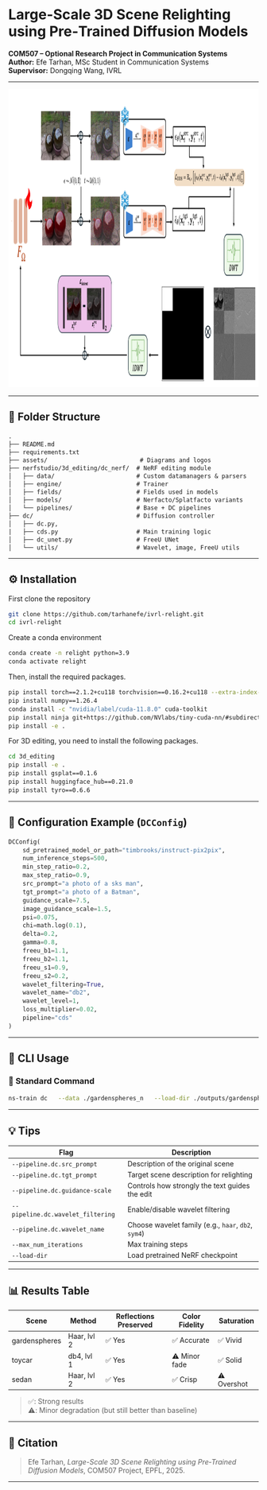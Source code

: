 
# Large-Scale 3D Scene Relighting using Pre‑Trained Diffusion Models

**COM507 – Optional Research Project in Communication Systems**  
**Author:** Efe Tarhan, MSc Student in Communication Systems  
**Supervisor:** Dongqing Wang, IVRL

---

<p align="center">
  <img src="assets/new_pipeline.png" alt="EPFL Logo" height="600"/>
</p>

---

## 📁 Folder Structure

```
.
├── README.md
├── requirements.txt
├── assets/                          # Diagrams and logos
├── nerfstudio/3d_editing/dc_nerf/  # NeRF editing module
│   ├── data/                       # Custom datamanagers & parsers
│   ├── engine/                     # Trainer
│   ├── fields/                     # Fields used in models
│   ├── models/                     # Nerfacto/Splatfacto variants
│   └── pipelines/                  # Base + DC pipelines
├── dc/                             # Diffusion controller 
│   ├── dc.py, 
|   ├── cds.py                      # Main training logic
│   ├── dc_unet.py                  # FreeU UNet
│   └── utils/                      # Wavelet, image, FreeU utils
```

---

## ⚙️ Installation

First clone the repository 

```bash
git clone https://github.com/tarhanefe/ivrl-relight.git
cd ivrl-relight
```

Create a conda environment

```bash
conda create -n relight python=3.9
conda activate relight
```

Then, install the required packages.

```bash
pip install torch==2.1.2+cu118 torchvision==0.16.2+cu118 --extra-index-url https://download.pytorch.org/whl/cu118
pip install numpy==1.26.4
conda install -c "nvidia/label/cuda-11.8.0" cuda-toolkit
pip install ninja git+https://github.com/NVlabs/tiny-cuda-nn/#subdirectory=bindings/torch
pip install -e .
```
For 3D editing, you need to install the following packages.

```bash
cd 3d_editing
pip install -e .
pip install gsplat==0.1.6
pip install huggingface_hub==0.21.0
pip install tyro==0.6.6
```



---

## 🧩 Configuration Example (`DCConfig`)

```python
DCConfig(
    sd_pretrained_model_or_path="timbrooks/instruct-pix2pix",
    num_inference_steps=500,
    min_step_ratio=0.2,
    max_step_ratio=0.9,
    src_prompt="a photo of a sks man",
    tgt_prompt="a photo of a Batman",
    guidance_scale=7.5,
    image_guidance_scale=1.5,
    psi=0.075,
    chi=math.log(0.1),
    delta=0.2,
    gamma=0.8,
    freeu_b1=1.1,
    freeu_b2=1.1,
    freeu_s1=0.9,
    freeu_s2=0.2,
    wavelet_filtering=True,
    wavelet_name="db2",
    wavelet_level=1,
    loss_multiplier=0.02,
    pipeline="cds"
)
```

---

## 🚀 CLI Usage

### 🔧 Standard Command

```bash
ns-train dc   --data ./gardenspheres_n   --load-dir ./outputs/gardenspheres_n/nerfacto/2025-03-30_013255/nerfstudio_models/   --pipeline.dc.src_prompt "a photo of two reflective spheres"   --pipeline.dc.tgt_prompt "a photo of two reflective green spheres"   --pipeline.dc.pipeline dc   --pipeline.dc.guidance-scale 7.5   --vis viewer   --max_num_iterations 200   nerfstudio-data --downscale-factor 8
```

---

## 💡 Tips

| Flag                                | Description                                           |
|-------------------------------------|-------------------------------------------------------|
| `--pipeline.dc.src_prompt`          | Description of the original scene                    |
| `--pipeline.dc.tgt_prompt`          | Target scene description for relighting              |
| `--pipeline.dc.guidance-scale`      | Controls how strongly the text guides the edit       |
| `--pipeline.dc.wavelet_filtering`   | Enable/disable wavelet filtering                     |
| `--pipeline.dc.wavelet_name`        | Choose wavelet family (e.g., `haar`, `db2`, `sym4`)  |
| `--max_num_iterations`              | Max training steps                                   |
| `--load-dir`                        | Load pretrained NeRF checkpoint                      |

---

## 📊 Results Table

| Scene         | Method       | Reflections Preserved | Color Fidelity | Saturation |
|---------------|--------------|------------------------|----------------|------------|
| gardenspheres | Haar, lvl 2  | ✅ Yes                 | ✅ Accurate     | ✅ Vivid    |
| toycar        | db4, lvl 1   | ✅ Yes                 | ⚠️ Minor fade   | ✅ Solid    |
| sedan         | Haar, lvl 2  | ✅ Yes                 | ✅ Crisp        | ⚠️ Overshot |

> ✅: Strong results  
> ⚠️: Minor degradation (but still better than baseline)

---

## 📝 Citation

> Efe Tarhan, *Large-Scale 3D Scene Relighting using Pre‑Trained Diffusion Models*, COM507 Project, EPFL, 2025.

---
